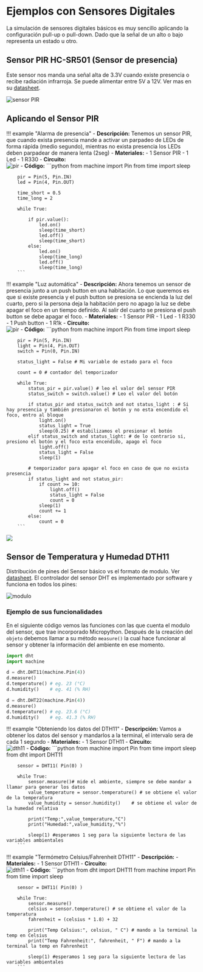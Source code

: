 #  Ejemplos con Sensores Digitales

La simulación de sensores digitales básicos es muy sencillo aplicando la configuración pull-up o pull-down. Dado que la señal de un alto o bajo representa un estado u otro.

## Sensor PIR HC-SR501 (Sensor de presencia)

Este sensor nos manda una señal alta de 3.3V cuando existe presencia o recibe radiación infrarroja. Se puede alimentar entre 5V a 12V. Ver mas en su [datasheet](https://www.allelectronics.com/mas_assets/media/allelectronics2018/spec/PIR-7.pdf).

![sensor PIR](imgs/pir_down.jpeg)

## Aplicando el Sensor PIR

!!! example "Alarma de presencia"
    - **Descripción:**
    Tenemos un sensor PIR, que cuando exista presencia mande a activar un parpadeo de LEDs de forma rápida (medio segundo), mientras no exista presencia los LEDs deben parpadear de manera lenta (2seg)
    - **Materiales:**
        - 1 Sensor PIR
        - 1 Led
        - 1 R330
    - **Circuito:** <br> ![pir](imgs/pir_basic.png)
    - **Código:**
        ```python
        from machine import Pin
        from time import sleep

        pir = Pin(5, Pin.IN)
        led = Pin(4, Pin.OUT)

        time_short = 0.5
        time_long = 2

        while True:

            if pir.value():
                led.on()
                sleep(time_short)
                led.off()
                sleep(time_short)
            else:
                led.on()
                sleep(time_long)
                led.off()
                sleep(time_long)
        ```

!!! example "Luz automática"
    - **Descripción:** Ahora tenemos un sensor de presencia junto a un push button en una habitación. Lo que queremos es que si existe presencia y el push button se presiona se encienda la luz del cuarto, pero si la persona deja la habitación pero no apago la luz se debe apagar el foco en un tiempo definido. Al salir del cuarto se presiona el push button se debe apagar el foco.
    - **Materiales:**
        - 1 Sensor PIR
        - 1 Led
        - 1 R330
        - 1 Push button
        - 1 R1k
    - **Circuito:**  <br> ![pir](imgs/pir_boton.png)
    - **Código:**
        ```python
        from machine import Pin
        from time import sleep

        pir = Pin(5, Pin.IN)
        light = Pin(4, Pin.OUT)
        switch = Pin(0, Pin.IN)

        status_light = False # Mi variable de estado para el foco

        count = 0 # contador del temporizador

        while True:
            status_pir = pir.value() # leo el valor del sensor PIR
            status_switch = switch.value() # Leo el valor del botón

            if status_pir and status_switch and not status_light : # Si hay presencia y también presionaron el botón y no esta encendido el foco, entro al bloque
                light.on()
                status_light = True
                sleep(0.25) # estabilizamos el presionar el botón
            elif status_switch and status_light: # de lo contrario si, presiono el botón y el foco esta encendido, apago el foco
                light.off()
                status_light = False
                sleep(1)

            # temporizador para apagar el foco en caso de que no exista presencia
            if status_light and not status_pir:
                if count >= 10:
                    light.off()
                    status_light = False
                    count = 0
                sleep(1)
                count += 1
            else:
                count = 0
        ```

![](img/pir_basic.png)

## Sensor de Temperatura y Humedad DTH11

Distribución de pines del Sensor básico vs el formato de modulo. Ver [datasheet](https://www.mouser.com/datasheet//DHT11-Technical-Data-Sheet-Translated-Version-.pdf). El controlador del sensor DHT es implementado por software y funciona en todos los pines:

![modulo](http://d3dzre54m4viff.cloudfront.net/wp-content/uploads/2015/10/02103026/Arduino-DHT11-3.jpg)

### Ejemplo de sus funcionalidades

En el siguiente código vemos las funciones con las que cuenta el modulo del sensor, que trae incorporado Micropython. Después de la creación del `objeto` debemos llamar a su método `measure()` la cual hace funcionar al sensor y obtener la información del ambiente en ese momento.

```python
import dht
import machine

d = dht.DHT11(machine.Pin(4))
d.measure()
d.temperature() # eg. 23 (°C)
d.humidity()    # eg. 41 (% RH)

d = dht.DHT22(machine.Pin(4))
d.measure()
d.temperature() # eg. 23.6 (°C)
d.humidity()    # eg. 41.3 (% RH)
```

!!! example "Obteniendo los datos del DTH11"
    - **Descripción:** Vamos a obtener los datos del sensor y mandarlos a la terminal, el intervalo sera de cada 1 segundo
    - **Materiales:**
        - 1 Sensor DTH11
    - **Circuito:** <br> ![dth11](imgs/dth11_1.png)
    - **Código:**
        ```python
        from machine import Pin
        from time import sleep
        from dht import DHT11

        sensor = DHT11( Pin(0) )

        while True:
            sensor.measure()# mide el ambiente, siempre se debe mandar a llamar para generar los datos
            value_temperature = sensor.temperature() # se obtiene el valor de la temperatura
            value_humidity = sensor.humidity()    # se obtiene el valor de la humedad relativa
            
            print("Temp:",value_temperature,"C")
            print("Humedad:",value_humidity,"%")
            
            sleep(1) #esperamos 1 seg para la siguiente lectura de las variables ambientales
        ```

        
!!! example "Termómetro Celsius/Fahrenheit DTH11"
    - **Descripción:** 
    - **Materiales:**
        - 1 Sensor DTH11
    - **Circuito:** <br> ![dth11](imgs/dth11_1.png)
    - **Código:**
        ```python
        from dht import DHT11
        from machine import Pin
        from time import sleep

        sensor = DHT11( Pin(0) )

        while True:
            sensor.measure()
            celsius = sensor.temperature() # se obtiene el valor de la temperatura
            fahrenheit = (celsius * 1.8) + 32
            
            print("Temp Celsius:", celsius, " C") # mando a la terminal la temp en Celsius
            print("Temp Fahrenheit:", fahrenheit, " F") # mando a la terminal la temp en Fahrenheit
            
            sleep(1) #esperamos 1 seg para la siguiente lectura de las variables ambientales
        ```


